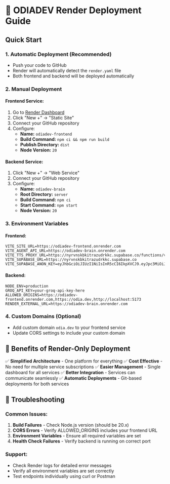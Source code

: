 # 🚀 ODIADEV Render Deployment Guide

## Quick Start

### 1. **Automatic Deployment (Recommended)**
- Push your code to GitHub
- Render will automatically detect the `render.yaml` file
- Both frontend and backend will be deployed automatically

### 2. **Manual Deployment**

#### **Frontend Service:**
1. Go to [Render Dashboard](https://dashboard.render.com)
2. Click "New +" → "Static Site"
3. Connect your GitHub repository
4. Configure:
   - **Name:** `odiadev-frontend`
   - **Build Command:** `npm ci && npm run build`
   - **Publish Directory:** `dist`
   - **Node Version:** `20`

#### **Backend Service:**
1. Click "New +" → "Web Service"
2. Connect your GitHub repository
3. Configure:
   - **Name:** `odiadev-brain`
   - **Root Directory:** `server`
   - **Build Command:** `npm ci`
   - **Start Command:** `npm start`
   - **Node Version:** `20`

### 3. **Environment Variables**

#### **Frontend:**
```
VITE_SITE_URL=https://odiadev-frontend.onrender.com
VITE_AGENT_API_URL=https://odiadev-brain.onrender.com
VITE_TTS_PROXY_URL=https://nyrvnskbkitrazudrkkc.supabase.co/functions/v1/tts
VITE_SUPABASE_URL=https://nyrvnskbkitrazudrkkc.supabase.co
VITE_SUPABASE_ANON_KEY=eyJhbGciOiJIUzI1NiIsInR5cCI6IkpXVCJ9.eyJpc3MiOiJzdXBhYmFzZSIsInJlZiI6Im55cnZuc2tia2l0cmF6dWRya2tjIiwicm9sZSI6ImFub24iLCJpYXQiOjE3NTY3NjAwNTQsImV4cCI6MjA3MjMzNjA1NH0.4OjZqbrvXrF3N0CNpzUndh9HTKCtXiadA6NRQv98fCg
```

#### **Backend:**
```
NODE_ENV=production
GROQ_API_KEY=your-groq-api-key-here
ALLOWED_ORIGINS=https://odiadev-frontend.onrender.com,https://odia.dev,http://localhost:5173
RENDER_EXTERNAL_URL=https://odiadev-brain.onrender.com
```

### 4. **Custom Domains (Optional)**
- Add custom domain `odia.dev` to your frontend service
- Update CORS settings to include your custom domain

## 🎯 **Benefits of Render-Only Deployment**

✅ **Simplified Architecture** - One platform for everything
✅ **Cost Effective** - No need for multiple service subscriptions
✅ **Easier Management** - Single dashboard for all services
✅ **Better Integration** - Services can communicate seamlessly
✅ **Automatic Deployments** - Git-based deployments for both services

## 🔧 **Troubleshooting**

### Common Issues:
1. **Build Failures** - Check Node.js version (should be 20.x)
2. **CORS Errors** - Verify ALLOWED_ORIGINS includes your frontend URL
3. **Environment Variables** - Ensure all required variables are set
4. **Health Check Failures** - Verify backend is running on correct port

### Support:
- Check Render logs for detailed error messages
- Verify all environment variables are set correctly
- Test endpoints individually using curl or Postman
